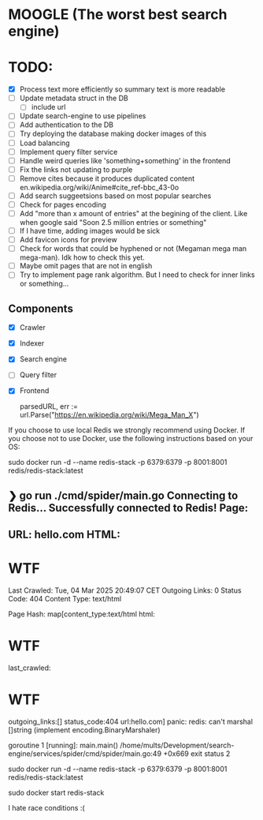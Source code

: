 # MOOGLE (The worst best search engine)

# TODO:

- [x] Process text more efficiently so summary text is more readable
- [ ] Update metadata struct in the DB
    - [ ] include url
- [ ] Update search-engine to use pipelines
- [ ] Add authentication to the DB
- [ ] Try deploying the database making docker images of this
- [ ] Load balancing
- [ ] Implement query filter service
- [ ] Handle weird queries like 'something+something' in the frontend
- [ ] Fix the links not updating to purple
- [ ] Remove cites because it produces duplicated content en.wikipedia.org/wiki/Anime#cite_ref-bbc_43-0o
- [ ] Add search suggeetsions based on most popular searches
- [ ] Check for pages encoding
- [ ] Add "more than x amount of entries" at the begining of the client. Like when google said "Soon 2.5 million entries or something"
- [ ] If I have time, adding images would be sick
- [ ] Add favicon icons for preview
- [ ] Check for words that could be hyphened or not (Megaman mega man mega-man). Idk how to check this yet.
- [ ] Maybe omit pages that are not in english
- [ ] Try to implement page rank algorithm. But I need to check for inner links or something...

## Components

- [x] Crawler
- [x] Indexer
- [x] Search engine
- [ ] Query filter
- [x] Frontend


    parsedURL, err := url.Parse("https://en.wikipedia.org/wiki/Mega_Man_X")

If you choose to use local Redis we strongly recommend using Docker. If you choose not to use Docker, use the following instructions based on your OS:

sudo docker run -d --name redis-stack -p 6379:6379 -p 8001:8001 redis/redis-stack:latest

❯ go run ./cmd/spider/main.go
Connecting to Redis...
Successfully connected to Redis!
Page:
-------------------------------------
URL: hello.com
HTML: <h1>WTF</h1>
Last Crawled: Tue, 04 Mar 2025 20:49:07 CET
Outgoing Links: 0
Status Code: 404
Content Type: text/html
-------------------------------------

Page Hash:
map[content_type:text/html html:<h1>WTF</h1> last_crawled:<h1>WTF</h1> outgoing_links:[] status_code:404 url:hello.com]
panic: redis: can't marshal []string (implement encoding.BinaryMarshaler)

goroutine 1 [running]:
main.main()
	/home/mults/Development/search-engine/services/spider/cmd/spider/main.go:49 +0x669
exit status 2

sudo docker run -d --name redis-stack -p 6379:6379 -p 8001:8001 redis/redis-stack:latest

sudo docker start redis-stack

I hate race conditions :(
